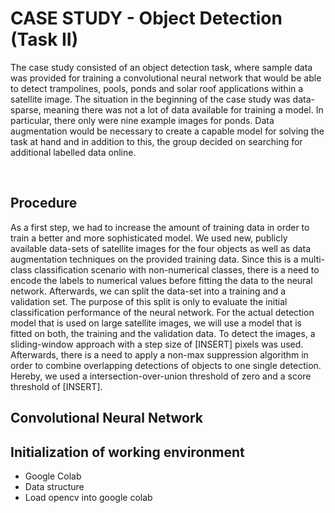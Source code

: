 # CASE STUDY - Object Detection (Task II)

The case study consisted of an object detection task, where sample data was
provided for training a convolutional neural network that would be able to detect
trampolines, pools, ponds and solar roof applications within a satellite image.
The situation in the beginning of the case study was data-sparse, meaning there
was not a lot of data available for training a model. In particular, there only were
nine example images for ponds. Data augmentation would be necessary to create
a capable model for solving the task at hand and in addition to this, the group
decided on searching for additional labelled data online.


</br>


## Procedure
As a first step, we had to increase the amount of training data in order to train a
better and more sophisticated model. We used new, publicly available data-sets
of satellite images for the four objects as well as data augmentation techniques
on the provided training data. Since this is a multi-class classification scenario
with non-numerical classes, there is a need to encode the labels to numerical
values before fitting the data to the neural network. Afterwards, we can split the
data-set into a training and a validation set. The purpose of this split is only to
evaluate the initial classification performance of the neural network. For the
actual detection model that is used on large satellite images, we will use a model
that is fitted on both, the training and the validation data. To detect the images, a
sliding-window approach with a step size of [INSERT] pixels was used. Afterwards,
there is a need to apply a non-max suppression algorithm in order to combine
overlapping detections of objects to one single detection. Hereby, we used a
intersection-over-union threshold of zero and a score threshold of [INSERT].





## Convolutional Neural Network


## Initialization of working environment
- Google Colab
- Data structure
- Load opencv into google colab



## 


#
